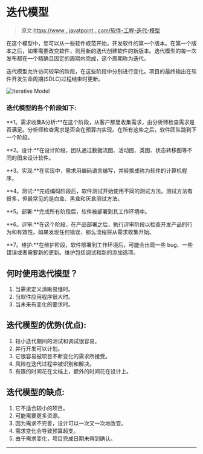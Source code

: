 # 迭代模型

> 原文:[https://www . javatpoint . com/软件-工程-迭代-模型](https://www.javatpoint.com/software-engineering-iterative-model)

在这个模型中，您可以从一些软件规范开始，开发软件的第一个版本。在第一个版本之后，如果需要改变软件，则用新的迭代创建软件的新版本。迭代模型的每一次发布都在一个精确且固定的周期内完成，这个周期称为迭代。

迭代模型允许访问较早的阶段，在这些阶段中分别进行变化。项目的最终输出在软件开发生命周期(SDLC)过程结束时更新。

![Iterative Model](../Images/0d983761e26b3ec10952546d6728c477.png)

### 迭代模型的各个阶段如下:

**1。需求收集&分析:**在这个阶段，从客户那里收集需求，由分析师检查需求是否满足。分析师检查需求是否会在预算内实现。在所有这些之后，软件团队跳到下一个阶段。

**2。设计:**在设计阶段，团队通过数据流图、活动图、类图、状态转移图等不同的图来设计软件。

**3。实现:**在实现中，需求用编码语言编写，并转换成称为软件的计算机程序。

**4。测试:**完成编码阶段后，软件测试开始使用不同的测试方法。测试方法有很多，但最常见的是白盒、黑盒和灰盒测试方法。

**5。部署:**完成所有阶段后，软件被部署到其工作环境中。

**6。评审:**在这个阶段，在产品部署之后，执行评审阶段以检查开发产品的行为和有效性。如果发现任何错误，那么流程将从需求收集开始。

**7。维护:**在维护阶段，软件部署到工作环境后，可能会出现一些 bug、一些错误或者需要新的更新。维护包括调试和新的添加选项。

## 何时使用迭代模型？

1.  当需求定义清晰易懂时。
2.  当软件应用程序很大时。
3.  当未来有变化的要求时。

## 迭代模型的优势(优点):

1.  较小迭代期间的测试和调试很容易。
2.  并行开发可以计划。
3.  它很容易被项目不断变化的需求所接受。
4.  风险在迭代过程中被识别和解决。
5.  有限的时间花在文档上，额外的时间花在设计上。

## 迭代模型的缺点:

1.  它不适合较小的项目。
2.  可能需要更多资源。
3.  因为需求不完善，设计可以一次又一次地改变。
4.  需求变化会导致预算超支。
5.  由于需求变化，项目完成日期未得到确认。

* * *